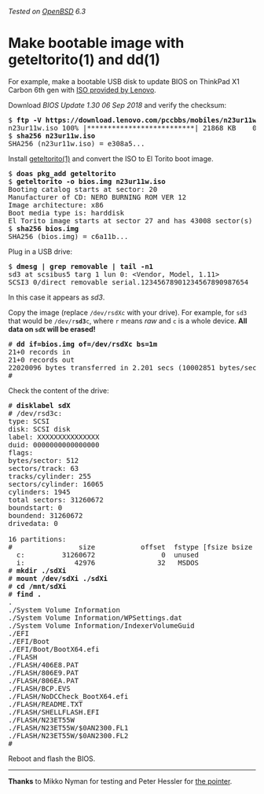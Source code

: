 _Tested on [OpenBSD](/openbsd/) 6.3_

# Make bootable image with geteltorito(1) and dd(1)


For example, make a bootable USB disk to update BIOS on ThinkPad
X1 Carbon 6th gen with [ISO provided by
Lenovo](https://pcsupport.lenovo.com/de/en/products/LAPTOPS-AND-NETBOOKS/THINKPAD-X-SERIES-LAPTOPS/THINKPAD-X1-CARBON-6TH-GEN-TYPE-20KH-20KG/downloads/DS502282).

Download _BIOS Update 1.30 06 Sep 2018_ and verify the checksum:

<pre>
$ <b>ftp -V https://download.lenovo.com/pccbbs/mobiles/n23ur11w.iso</b>
n23ur11w.iso 100% |**************************| 21868 KB    00:16
$ <b>sha256 n23ur11w.iso</b>
SHA256 (n23ur11w.iso) = e308a5...
</pre>

Install
[geteltorito(1)](http://freshmeat.sourceforge.net/projects/geteltorito)
and convert the ISO to El Torito boot image.

<pre>
$ <b>doas pkg_add geteltorito</b>
$ <b>geteltorito -o bios.img n23ur11w.iso</b>
Booting catalog starts at sector: 20
Manufacturer of CD: NERO BURNING ROM VER 12
Image architecture: x86
Boot media type is: harddisk
El Torito image starts at sector 27 and has 43008 sector(s) of 512 Bytes
$ <b>sha256 bios.img</b>
SHA256 (bios.img) = c6a11b...
</pre>

Plug in a USB drive:

<pre>
$ <b>dmesg | grep removable | tail -n1</b>
sd3 at scsibus5 targ 1 lun 0: &lt;Vendor, Model, 1.11&gt;
SCSI3 0/direct removable serial.12345678901234567890987654
</pre>

In this case it appears as _sd3_.

Copy the image (replace `/dev/rsdXc` with your drive).  For example,
for `sd3` that would be <code>/dev/r<b>sd3</b>c</code>, where `r`
means _raw_ and `c` is a whole device.  **All data on `sdX` will
be erased!**

<pre>
# <b>dd if=bios.img of=/dev/rsdXc bs=1m</b>
21+0 records in
21+0 records out
22020096 bytes transferred in 2.201 secs (10002851 bytes/sec)
#
</pre>

Check the content of the drive:

<pre>
# <b>disklabel sdX</b>
# /dev/rsd3c:
type: SCSI
disk: SCSI disk
label: XXXXXXXXXXXXXXX
duid: 0000000000000000
flags:
bytes/sector: 512
sectors/track: 63
tracks/cylinder: 255
sectors/cylinder: 16065
cylinders: 1945
total sectors: 31260672
boundstart: 0
boundend: 31260672
drivedata: 0

16 partitions:
#                size           offset  fstype [fsize bsize   cpg]
  c:         31260672                0  unused
  i:            42976               32   MSDOS
# <b>mkdir ./sdXi</b>
# <b>mount /dev/sdXi ./sdXi</b>
# <b>cd /mnt/sdXi</b>
# <b>find .</b>
.
./System Volume Information
./System Volume Information/WPSettings.dat
./System Volume Information/IndexerVolumeGuid
./EFI
./EFI/Boot
./EFI/Boot/BootX64.efi
./FLASH
./FLASH/406E8.PAT
./FLASH/806E9.PAT
./FLASH/806EA.PAT
./FLASH/BCP.EVS
./FLASH/NoDCCheck_BootX64.efi
./FLASH/README.TXT
./FLASH/SHELLFLASH.EFI
./FLASH/N23ET55W
./FLASH/N23ET55W/$0AN2300.FL1
./FLASH/N23ET55W/$0AN2300.FL2
#
</pre>

Reboot and flash the BIOS.

---

**Thanks** to Mikko Nyman for testing and Peter Hessler for [the
pointer](https://twitter.com/phessler/status/950647948043485185).

